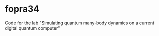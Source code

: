 # fopra34
Code for the lab "Simulating quantum many-body dynamics on a current digital quantum computer"

